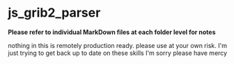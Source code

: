 # js_grib2_parser

**Please refer to individual MarkDown files at each folder level for notes**

nothing in this is remotely production ready. 
please use at your own risk.
I'm just trying to get back up to date on these skills I'm sorry please have
mercy
